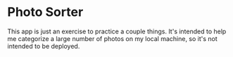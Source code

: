 # Photo Sorter

This app is just an exercise to practice a couple things. It's intended to help me categorize a large number of photos on my local machine, so it's not intended to be deployed.
